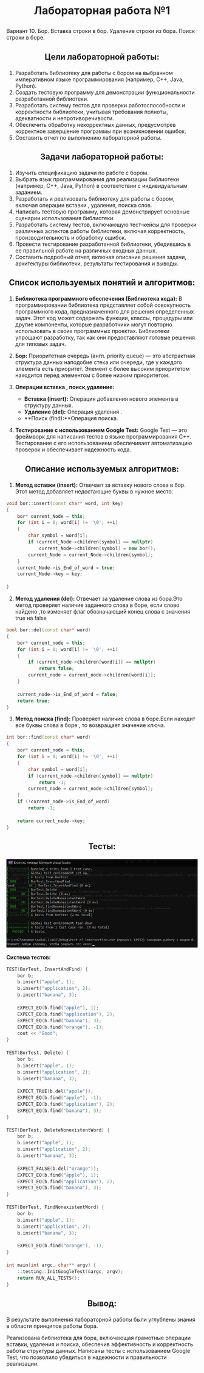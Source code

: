 # <p align="center">Лабораторная работа №1</p>

Вариант 10. Бор. Вставка строки в бор. Удаление строки из бора. Поиск строки в боре.

## <p align="center">Цели лабораторной работы:</p>
1. Разработать библиотеку для работы с бором на выбранном императивном языке программирования (например, C++, Java, Python).
2. Создать тестовую программу для демонстрации функциональности разработанной библиотеки.
3. Разработать систему тестов для проверки работоспособности и корректности библиотеки, учитывая требования полноты, адекватности и непротиворечивости.
4. Обеспечить обработку некорректных данных, предусмотрев корректное завершение программы при возникновении ошибок.
5. Составить отчет по выполнению лабораторной работы.
   
## <p align="center">Задачи лабораторной работы:</p>
1. Изучить спецификацию задачи по работе с бором.
2. Выбрать язык программирования для реализации библиотеки (например, C++, Java, Python) в соответствии с индивидуальным заданием.
3. Разработать и реализовать библиотеку для работы с бором, включая операции вставки , удаления, поиска слов.
4. Написать тестовую программу, которая демонстрирует основные сценарии использования библиотеки.
5. Разработать систему тестов, включающую тест-кейсы для проверки различных аспектов работы библиотеки, включая корректность, производительность и обработку ошибок.
6. Провести тестирование разработанной библиотеки, убедившись в ее правильной работе на различных входных данных.
7. Составить подробный отчет, включая описание решения задачи, архитектуры библиотеки, результаты тестирования и выводы.

## <p align="center">Список используемых понятий и алгоритмов:</p>
1. **Библиотека программного обеспечения (Библиотека кода):**
В программировании библиотека представляет собой совокупность программного кода, предназначенного для решения определенных задач. Этот код может содержать функции, классы, процедуры или другие компоненты, которые разработчики могут повторно использовать в своих программных проектах. Библиотеки упрощают разработку, так как они предоставляют готовые решения для типовых задач.

2. **Бор:**
   Приоритетная очередь (англ. priority queue) — это абстрактная структура данных наподобие стека или очереди, где у каждого элемента есть приоритет. Элемент с более высоким приоритетом находится перед элементом с более низким приоритетом.


3. **Операции вставка , поиск,удаление:**
   - **Вставка (insert):** Операция добавления нового элемента в структуру данных. 
   - **Удаление (del):** Операция удаления .
   - **Поиск (find):**Операция поиска.

4. **Тестирование с использованием Google Test:**
   Google Test — это фреймворк для написания тестов в языке программирования C++. Тестирование с его использованием обеспечивает автоматизацию проверок и обеспечивает надежность кода.

## <p align="center">Описание используемых алгоритмов:</p>

1. **Метод вставки (insert):**
Отвечает за вставку нового слова в бор. Этот метод добавляет недостающие буквы в нужное место.
    

```cpp
void bor::insert(const char* word, int key)
{
	bor* current_Node = this;
	for (int i = 0; word[i] != '\0'; ++i)
	{
		char symbol = word[i];
		if (current_Node->children[symbol] == nullptr)
			current_Node->children[symbol] = new bor();
		current_Node = current_Node->children[symbol];
	}
	current_Node->is_End_of_word = true;
	current_Node->key = key;

}

```

2. **Метод удаления (del):**
Отвечает за удаление слова из бора.Это метод проверяет наличие заданного слова в боре, если слово найдено ,то изменяет флаг обозначающий конец слова с значения true на false  
    
```cpp
bool bor::del(const char* word)
{
	bor* current_node = this;
	for (int i = 0; word[i] != '\0'; ++i)
	{
		if (current_node->children[word[i]] == nullptr)
			return false;
		current_node = current_node->children[word[i]];
	}

	current_node->is_End_of_word = false;
	return true;
}

```
   
3. **Метод поиска (find):**
Проверяет наличие слова в боре.Если находит все буквы слова в боре , то возвращает значение ключа.
```cpp
int bor::find(const char* word)
{
	bor* current_node = this;
	for (int i = 0; word[i] != '\0'; ++i)
	{
		char symbol = word[i];
		if (current_node->children[symbol] == nullptr)
			return -1;
		current_node = current_node->children[symbol];
	}
	if (!current_node->is_End_of_word)
		return -1;

	return current_node->key;
}

```



## <p align="center"> Тесты:</p>
![Alt text](<Screenshot 2024-05-03 000847-1.png>)

**Система тестов:**

```cpp
TEST(BorTest, InsertAndFind) {
    bor b;
    b.insert("apple", 1);
    b.insert("application", 2);
    b.insert("banana", 3);

    EXPECT_EQ(b.find("apple"), 1);
    EXPECT_EQ(b.find("application"), 2);
    EXPECT_EQ(b.find("banana"), 3);
    EXPECT_EQ(b.find("orange"), -1);
    cout << "Good";
}

TEST(BorTest, Delete) {
    bor b;
    b.insert("apple", 1);
    b.insert("application", 2);
    b.insert("banana", 3);

    EXPECT_TRUE(b.del("apple"));
    EXPECT_EQ(b.find("apple"), -1);
    EXPECT_EQ(b.find("application"), 2);
    EXPECT_EQ(b.find("banana"), 3);
}

TEST(BorTest, DeleteNonexistentWord) {
    bor b;
    b.insert("apple", 1);
    b.insert("application", 2);
    b.insert("banana", 3);

    EXPECT_FALSE(b.del("orange"));
    EXPECT_EQ(b.find("apple"), 1);
    EXPECT_EQ(b.find("application"), 2);
    EXPECT_EQ(b.find("banana"), 3);
}

TEST(BorTest, FindNonexistentWord) {
    bor b;
    b.insert("apple", 1);
    b.insert("application", 2);
    b.insert("banana", 3);

    EXPECT_EQ(b.find("orange"), -1);
}

int main(int argc, char** argv) {
    ::testing::InitGoogleTest(&argc, argv);
    return RUN_ALL_TESTS();
}
```
## <p align="center">Вывод:</p>

В результате выполнения лабораторной работы были углублены знания в области принципов работы бора.

Реализована библиотека для бора, включающая грамотные операции вставки, удаления и поиска, обеспечив эффективность и корректность работы структуры данных. Написаны тесты с использованием Google Test, что позволило убедиться в надежности и правильности реализации.

